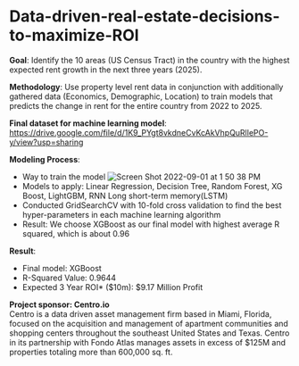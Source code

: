 # Data-driven-real-estate-decisions-to-maximize-ROI

**Goal**: Identify the 10 areas (US Census Tract) in the country with the highest expected rent growth in the next three years (2025).

**Methodology**: Use property level rent data in conjunction with additionally gathered data (Economics, Demographic, Location) to train models that predicts the change in rent for the entire country from 2022 to 2025.

**Final dataset for machine learning model**: https://drive.google.com/file/d/1K9_PYgt8vkdneCvKcAkVhpQuRllePO-y/view?usp=sharing

**Modeling Process**: 
  - Way to train the model ![Screen Shot 2022-09-01 at 1 50 38 PM](https://user-images.githubusercontent.com/96958028/188010072-8c869895-39ba-448c-bc7c-2120a2cbed8e.png)
  - Models to apply: Linear Regression, Decision Tree, Random Forest, XG Boost, LightGBM, RNN Long short-term memory(LSTM)  
  - Conducted GridSearchCV with 10-fold cross validation to find the best hyper-parameters in each machine learning algorithm 
  - Result: We choose XGBoost as our final model with highest average R squared, which is about 0.96

**Result**:  
  - Final model: XGBoost 
  - R-Squared Value: 0.9644
  - Expected 3 Year ROI* ($10m): $9.17 Million Profit

**Project sponsor: Centro.io**      
Centro is a data driven asset management firm based in Miami, Florida, focused on the acquisition and management of apartment communities and shopping centers throughout the southeast United States and Texas. Centro in its partnership with Fondo Atlas manages assets in excess of $125M and properties totaling more than 600,000 sq. ft.
  
  
